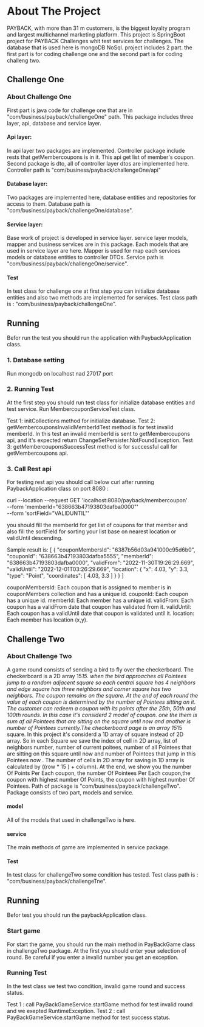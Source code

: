 
# About The Project

PAYBACK, with more than 31 m customers, is the biggest loyalty program and largest multichannel marketing platform.
This project is SpringBoot project for PAYBACK Challenges whit test services for challenges.
The database that is used here is mongoDB NoSql.
project includes 2 part. the first part is for coding challenge one and the second part is for coding challeng two.

## Challenge One

### About Challenge One
First part is java code for challenge one that are in "com/business/payback/challengeOne" path. This package includes
three layer, api, database and service layer.

#### Api layer:
In api layer two packages are implemented.
Controller package include rests that getMembercoupons is in it. This api get list of member's coupon. 
Second package is dto, all of controller layer dtos are implemented here.
Controller path is "com/business/payback/challengeOne/api"

#### Database layer:
Two packages are implemented here, database entities and repositories for access to them.
Database path is "com/business/payback/challengeOne/database".

#### Service layer:
Base work of project is developed in service layer. service layer models, mapper and business services
are in this package. 
Each models that are used in service layer are here. Mapper is used for map each services models or database entities to
controller DTOs.
Service path is "com/business/payback/challengeOne/service".

#### Test 
In test class for challenge one at first step you can initialize database entities and also two methods are implemented 
for services.
Test class path is : "com/business/payback/challengeOne".

## Running 
Befor run the test you should run the application with PaybackApplication class.
### 1. Database setting 
Run mongodb on localhost nad 27017 port
 
### 2. Running Test 
At the first step you should run test class for initialize database entities and test service.
Run MembercouponServiceTest class.

Test 1: initCollections method for initialize database.
Test 2: getMembercouponsInvalidMemberIdTest method is for test invalid memberId. In this test an invalid memberId is sent 
to getMembercoupons api, and it's expected return ChangeSetPersister.NotFoundException.
Test 3: getMembercouponsSuccessTest method is for successful call for getMembercoupons api.

### 3. Call Rest api
For testing rest api you should call below curl after running PaybackApplication class on port 8080 :

curl --location --request GET 'localhost:8080/payback/membercoupon' \
--form 'memberId="638663b47193803dafba0000"' \
--form 'sortField="VALIDUNTIL"'

you should fill the memberId for get list of coupons for that member and also fill the sortField for sorting your list
base on nearest location or validUntil descending.

Sample result is:
[
    {
        "couponMembersId": "6387b56d03a941000c95d6b0",
        "couponId": "638663b47193803dafba5555",
        "memberId": "638663b47193803dafba0000",
        "validFrom": "2022-11-30T19:26:29.669",
        "validUntil": "2022-12-01T03:26:29.669",
        "location": {
            "x": 4.03,
            "y": 3.3,
            "type": "Point",
            "coordinates": [
                4.03,
                3.3
            ]
        }
    }
] 

couponMembersId: Each coupon that is assigned to member is in couponMembers collection and has a unique id.
couponId: Each coupon has a unique id.
memberId: Each member has a unique id.
validFrom: Each coupon has a validFrom date that coupon has validated from it.
validUntil: Each coupon has a validUntil date that coupon is validated until it.
location: Each member has location (x,y).

## Challenge Two

### About Challenge Two
A game round consists of  sending a bird to fly over the checkerboard. The checkerboard is a 2D array 15*15. when the 
bird approaches all Pointees jump to a random adjacent square so each central square has 4 neighbors and edge square has
three neighbors and corner square has two neighbors. The coupon remains on the square. At the end of each round the 
value of each coupon is determined by the number of Pointees sitting on it. The customer can redeem a coupon with its 
points after the 25th, 50th and 100th rounds. In this case it's considerd 2 model of coupon. one the them is sum af
all Pointees that are sitting on the square until now and another is number of Pointees currently.The checkerboard page 
is an array 15*15 square. In this project it's considerd a 1D array of square instead of 2D array. So in each Square we
save the index of cell in 2D array, list of neighbors number, number of current poitees, number of all Pointees that are
sitting on this square until now and number of Pointees that jump in this Pointees now . The number of cells in 2D array
for saving in 1D array is calculated by ((row * 15 ) + column). 
At the end, we show you the number Of Points Per Each coupon, the number Of Pointees Per Each coupon,the coupon with 
highest number Of Points, the coupon with highest number Of Pointees.
Path of package is "com/business/payback/challengeTwo". Package consists of two part, models and service. 

#### model
All of the models that used in challengeTwo is here. 

#### service
The main methods of game are implemented in service package.

#### Test 
In test class for challengeTwo some condition has tested.
Test class path is : "com/business/payback/challengeTne".

## Running 
Befor test you should run the paybackApplication class.

### Start game
For start the game, you should run the main method in PayBackGame class in challengeTwo package. At the first you should
enter your selection of round. Be careful if you enter a invalid number you get an exception.

### Running Test
In the test class we test two condition, invalid game round and success status.

Test 1 : call PayBackGameService.startGame method for test invalid round and we exepted RuntimeException.
Test 2 : call PayBackGameService.startGame method for test success status.
